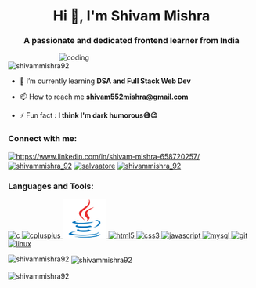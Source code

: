 <h1 align="center">Hi 👋, I'm Shivam Mishra</h1>
<h3 align="center">A passionate and dedicated frontend learner from India</h3>
<img align = "right" alt="coding" width="400" src="https://cdn.videoplasty.com/animation/chill-coding-programming-lo-fi-animation-stock-animation-21874-1024x576.jpg">
<p align="left"> <img src="https://komarev.com/ghpvc/?username=shivammishra92&label=Profile%20views&color=0e75b6&style=flat" alt="shivammishra92" /> </p>

- 🌱 I’m currently learning **DSA and Full Stack Web Dev**

- 📫 How to reach me **shivam552mishra@gmail.com**

- ⚡ Fun fact **: I think I'm dark humorous😅😉**

<h3 align="left">Connect with me:</h3>
<p align="left">
<a href="https://linkedin.com/in/shivam-mishra-658720257/" target="blank"><img align="center" src="https://www.freepnglogos.com/uploads/linkedin-in-logo-png-1.png" alt="https://www.linkedin.com/in/shivam-mishra-658720257/" height="60" width="55" /></a>
<a href="https://instagram.com/im_mishrashivam" target="blank"><img align="center" src="https://www.freepnglogos.com/uploads/logo-ig-png/logo-ig-stunning-instagram-logo-vector-download-for-new-7.png" alt="shivammishra_92" height="50" width="45" /></a>
<a href="https://www.leetcode.com/salvaatore" target="blank"><img align="center" src="https://upload.wikimedia.org/wikipedia/commons/1/19/LeetCode_logo_black.png" alt="salvaatore" height="60" width="55" /></a>
<a href="https://auth.geeksforgeeks.org/user/shivammishra_92" target="blank"><img align="center" src="https://www.svgrepo.com/show/330494/geeksforgeeks.svg" alt="shivammishra_92" height="80" width="80" /></a>
</p>

<h3 align="left">Languages and Tools:</h3>
<p align="left"> <a href="https://www.cprogramming.com/" target="_blank" rel="noreferrer"> <img src="https://upload.wikimedia.org/wikipedia/commons/thumb/1/18/C_Programming_Language.svg/570px-C_Programming_Language.svg.png?20201031132917" alt="c" width="55" height="60"/> </a> <a href="https://www.w3schools.com/cpp/" target="_blank" rel="noreferrer"> <img src="https://upload.wikimedia.org/wikipedia/commons/thumb/1/18/ISO_C%2B%2B_Logo.svg/459px-ISO_C%2B%2B_Logo.svg.png?20170928190710" alt="cplusplus" width="50" height="60"/> </a> <a href="https://www.java.com" target="_blank" rel="noreferrer"> <img src="https://raw.githubusercontent.com/devicons/devicon/master/icons/java/java-original.svg" alt="java" width="90" height="80"/> <a href="https://www.w3.org/html/" target="_blank" rel="noreferrer"> <img src="https://upload.wikimedia.org/wikipedia/commons/thumb/6/61/HTML5_logo_and_wordmark.svg/768px-HTML5_logo_and_wordmark.svg.png?20170517184425" alt="html5" width="65" height="60"/> </a><a href="https://www.w3schools.com/css/" target="_blank" rel="noreferrer"> <img src="https://www.vectorlogo.zone/logos/w3_css/w3_css-icon.svg" alt="css3" width="55" height="55"/> </a>   </a> <a href="https://developer.mozilla.org/en-US/docs/Web/JavaScript" target="_blank" rel="noreferrer"> <img src="https://seeklogo.com/images/J/javascript-logo-8892AEFCAC-seeklogo.com.png" alt="javascript" width="50" height="55"/> </a>
<a href="https://www.w3schools.com/mysql/mysql_ref_functions.asp" target="_blank" rel="noreferrer"> <img src="https://www.freepnglogos.com/uploads/logo-mysql-png/logo-mysql-mysql-and-moodle-elearningworld-5.png" alt="mysql" width="60" height="65"/> </a> <a href="https://git-scm.com/" target="_blank" rel="noreferrer"> <img src="https://www.vectorlogo.zone/logos/git-scm/git-scm-icon.svg" alt="git" width="55" height="60"/>
  <a href="https://docs.kernel.org/" target="_blank" rel="noreferrer"> <img src="https://icons.iconarchive.com/icons/dakirby309/simply-styled/256/OS-Linux-icon.png" alt="linux" width="55" height="60"/> </a>
</p>

<p><img align="left" src="https://github-readme-stats.vercel.app/api/top-langs?username=shivammishra92&show_icons=true&locale=en&layout=compact" alt="shivammishra92" /></p>

<p>&nbsp;<img align="center" src="https://github-readme-stats.vercel.app/api?username=shivammishra92&show_icons=true&locale=en" alt="shivammishra92" /></p>

<p><img align="center" src="https://github-readme-streak-stats.herokuapp.com/?user=shivammishra92&" alt="shivammishra92" /></p>
